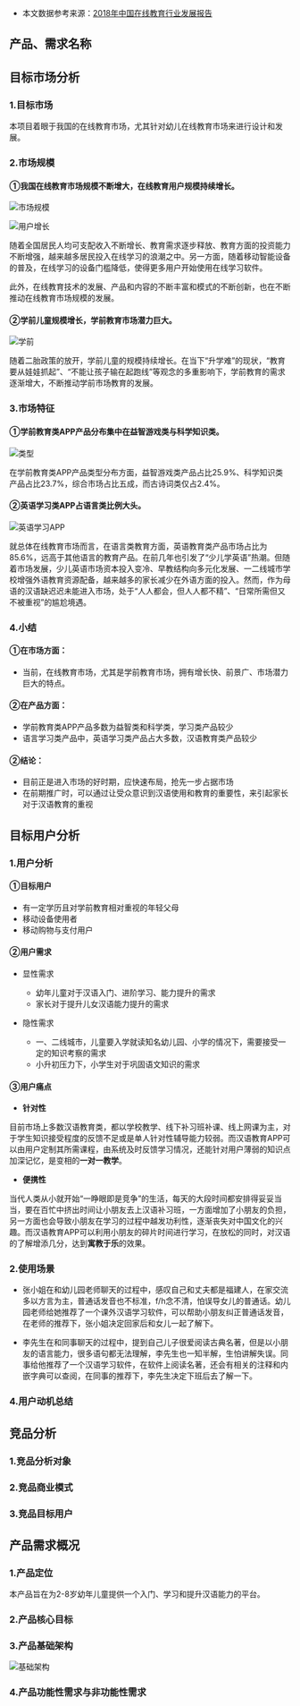* 本文数据参考来源：[2018年中国在线教育行业发展报告](http://www.bigdata-research.cn/content/201810/784.html)

## 产品、需求名称

## 目标市场分析

### 1.目标市场

本项目着眼于我国的在线教育市场，尤其针对幼儿在线教育市场来进行设计和发展。

### 2.市场规模

#### ①我国在线教育市场规模不断增大，在线教育用户规模持续增长。

![市场规模](https://bdn.135editor.com/files/users/126/1261920/201812/kVyuPPDN_WPPt.png)

![用户增长](https://bdn.135editor.com/files/users/126/1261920/201812/YCBOO5CR_qAq5.png)

随着全国居民人均可支配收入不断增长、教育需求逐步释放、教育方面的投资能力不断增强，越来越多居民投入在线学习的浪潮之中。另一方面，随着移动智能设备的普及，在线学习的设备门槛降低，使得更多用户开始使用在线学习软件。

此外，在线教育技术的发展、产品和内容的不断丰富和模式的不断创新，也在不断推动在线教育市场规模的发展。


#### ②学前儿童规模增长，学前教育市场潜力巨大。

![学前](https://bdn.135editor.com/files/users/126/1261920/201812/WRVbcCHa_aB4s.png)

随着二胎政策的放开，学前儿童的规模持续增长。在当下“升学难”的现状，“教育要从娃娃抓起”、“不能让孩子输在起跑线”等观念的多重影响下，学前教育的需求逐渐增大，不断推动学前市场教育的发展。

### 3.市场特征

#### ①学前教育类APP产品分布集中在益智游戏类与科学知识类。

![类型](https://bdn.135editor.com/files/users/126/1261920/201812/WhICFtk2_8CtS.png)

在学前教育类APP产品类型分布方面，益智游戏类产品占比25.9%、科学知识类产品占比23.7%，综合市场占比五成，而古诗词类仅占2.4%。

#### ②英语学习类APP占语言类比例大头。

![英语学习APP](https://bdn.135editor.com/files/users/126/1261920/201812/ZTaKrjHv_Z6Ny.png)

就总体在线教育市场而言，在语言类教育方面，英语教育类产品市场占比为85.6%，远高于其他语言的教育产品。在前几年也引发了“少儿学英语”热潮。但随着市场发展，少儿英语市场资本投入变冷、早教结构向多元化发展、一二线城市学校增强外语教育资源配备，越来越多的家长减少在外语方面的投入。然而，作为母语的汉语缺迟迟未能进入市场，处于“人人都会，但人人都不精”、“日常所需但又不被重视”的尴尬境遇。

### 4.小结

#### ①在市场方面：

* 当前，在线教育市场，尤其是学前教育市场，拥有增长快、前景广、市场潜力巨大的特点。

#### ②在产品方面：

* 学前教育类APP产品多数为益智类和科学类，学习类产品较少
* 语言学习类产品中，英语学习类产品占大多数，汉语教育类产品较少

#### ②结论：

* 目前正是进入市场的好时期，应快速布局，抢先一步占据市场
* 在前期推广时，可以通过让受众意识到汉语使用和教育的重要性，来引起家长对于汉语教育的重视

## 目标用户分析

### 1.用户分析

#### ①目标用户

* 有一定学历且对学前教育相对重视的年轻父母
* 移动设备使用者
* 移动购物与支付用户

#### ②用户需求

* 显性需求
  * 幼年儿童对于汉语入门、进阶学习、能力提升的需求
  * 家长对于提升儿女汉语能力提升的需求
  
* 隐性需求
  * 一、二线城市，儿童要入学就读知名幼儿园、小学的情况下，需要接受一定的知识考察的需求
  * 小升初压力下，小学生对于巩固语文知识的需求
  
#### ③用户痛点

* **针对性**

目前市场上多数汉语教育类，都以学校教学、线下补习班补课、线上网课为主，对于学生知识接受程度的反馈不足或是单人针对性辅导能力较弱。而汉语教育APP可以由用户定制其所需课程，由系统及时反馈学习情况，还能针对用户薄弱的知识点加深记忆，是变相的**一对一教学**。

* **便携性**

当代人类从小就开始“一睁眼即是竞争”的生活，每天的大段时间都安排得妥妥当当，要在百忙中挤出时间让小朋友去上汉语补习班，一方面增加了小朋友的负担，另一方面也会导致小朋友在学习的过程中越发功利性，逐渐丧失对中国文化的兴趣。而汉语教育APP可以利用小朋友的碎片时间进行学习，在放松的同时，对汉语的了解增添几分，达到**寓教于乐**的效果。


### 2.使用场景

* 张小姐在和幼儿园老师聊天的过程中，感叹自己和丈夫都是福建人，在家交流多以方言为主，普通话发音也不标准，f/h念不清，怕误导女儿的普通话。幼儿园老师给她推荐了一个课外汉语学习软件，可以帮助小朋友纠正普通话发音，在老师的推荐下，张小姐决定回家后和女儿一起了解下。

* 李先生在和同事聊天的过程中，提到自己儿子很爱阅读古典名著，但是以小朋友的语言能力，很多语句都无法理解，李先生也一知半解，生怕讲解失误。同事给他推荐了一个汉语学习软件，在软件上阅读名著，还会有相关的注释和内嵌字典可以查阅，在同事的推荐下，李先生决定下班后去了解一下。

### 4.用户动机总结


## 竞品分析

### 1.竞品分析对象

### 2.竞品商业模式

### 3.竞品目标用户



## 产品需求概况

### 1.产品定位

本产品旨在为2-8岁幼年儿童提供一个入门、学习和提升汉语能力的平台。

### 2.产品核心目标

### 3.产品基础架构

![基础架构](https://bdn.135editor.com/files/users/126/1261920/201811/xuKnaKcN_CzdS.jpeg)

### 4.产品功能性需求与非功能性需求

